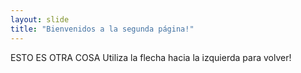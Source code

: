 ```yaml
---
layout: slide
title: "Bienvenidos a la segunda página!"
---
```

ESTO ES OTRA COSA
Utiliza la flecha hacia la izquierda para volver!
